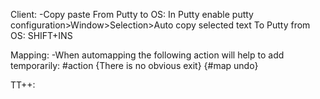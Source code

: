 Client:
-Copy paste
  From Putty to OS: In Putty enable putty configuration>Window>Selection>Auto copy selected text
  To Putty from OS: SHIFT+INS

Mapping:
-When automapping the following action will help to add temporarily:
#action {There is no obvious exit} {#map undo}

TT++:
